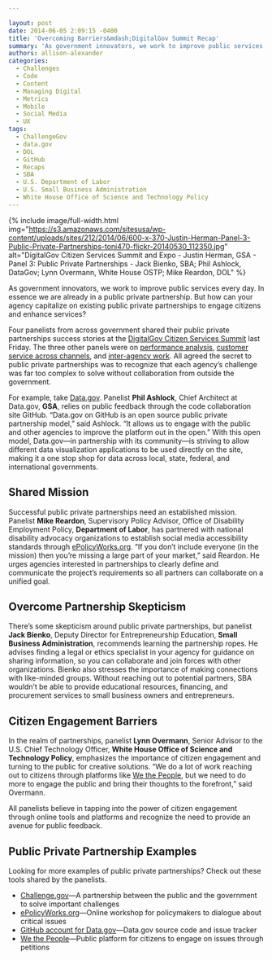 ```yaml
---

layout: post
date: 2014-06-05 2:09:15 -0400
title: 'Overcoming Barriers&mdash;DigitalGov Summit Recap'
summary: 'As government innovators, we work to improve public services every day. In essence we are already in a public private partnership. But how can your agency capitalize on existing public private partnerships to engage citizens and enhance services? Four panelists from across government shared their public private partnerships success stories at the DigitalGov Citizen Services'
authors: allison-alexander
categories:
  - Challenges
  - Code
  - Content
  - Managing Digital
  - Metrics
  - Mobile
  - Social Media
  - UX
tags:
  - ChallengeGov
  - data.gov
  - DOL
  - GitHub
  - Recaps
  - SBA
  - U.S. Department of Labor
  - U.S. Small Business Administration
  - White House Office of Science and Technology Policy
---
```



{% include image/full-width.html img="https://s3.amazonaws.com/sitesusa/wp-content/uploads/sites/212/2014/06/600-x-370-Justin-Herman-Panel-3-Public-Private-Partnerships-toni470-flickr-20140530_112350.jpg" alt="DigitalGov Citizen Services Summit and Expo - Justin Herman, GSA - Panel 3: Public Private Partnerships - Jack Bienko, SBA; Phil Ashlock, DataGov; Lynn Overmann, White House OSTP; Mike Reardon, DOL" %} 

As government innovators, we work to improve public services every day. In essence we are already in a public private partnership. But how can your agency capitalize on existing public private partnerships to engage citizens and enhance services?

Four panelists from across government shared their public private partnerships success stories at the [DigitalGov Citizen Services Summit](https://www.WHATEVER/2014/05/30/digitalgov-citizen-services-summit-a-success/) last Friday. The three other panels were on [performance analysis](https://www.WHATEVER/2014/06/03/digitalgov-summit-panels-recap/ "Turning Data Into Action—DigitalGov Summit Recap"), [customer service across channels](https://www.WHATEVER/2014/06/05/the-importance-of-cross-channel-customer-service-digitalgov-summit-recap/ "The Importance of Cross-Channel Customer Service—DigitalGov Summit Recap"), and [inter-agency work](https://www.WHATEVER/2014/06/03/harnessing-the-power-of-many-digitalgov-summit-panels-recap/ "Harnessing the Power of Many—DigitalGov Summit Recap"). All agreed the secret to public private partnerships was to recognize that each agency’s challenge was far too complex to solve without collaboration from outside the government.

For example, take [Data.gov](http://www.data.gov/). Panelist **Phil Ashlock**, Chief Architect at Data.gov, **GSA**, relies on public feedback through the code collaboration site GitHub. “Data.gov on GitHub is an open source public private partnership model,” said Ashlock. “It allows us to engage with the public and other agencies to improve the platform out in the open.” With this open model, Data.gov—in partnership with its community—is striving to allow different data visualization applications to be used directly on the site, making it a one stop shop for data across local, state, federal, and international governments.

## Shared Mission

Successful public private partnerships need an established mission. Panelist **Mike Reardon**, Supervisory Policy Advisor, Office of Disability Employment Policy, **Department of Labor**, has partnered with national disability advocacy organizations to establish social media accessibility standards through [ePolicyWorks.org](https://www.epolicyworks.org/epw/). “If you don’t include everyone (in the mission) then you’re missing a large part of your market,” said Reardon. He urges agencies interested in partnerships to clearly define and communicate the project’s requirements so all partners can collaborate on a unified goal.

## Overcome Partnership Skepticism

There’s some skepticism around public private partnerships, but panelist **Jack Bienko**, Deputy Director for Entrepreneurship Education, **Small Business Administration**, recommends learning the partnership ropes. He advises finding a legal or ethics specialist in your agency for guidance on sharing information, so you can collaborate and join forces with other organizations. Bienko also stresses the importance of making connections with like-minded groups. Without reaching out to potential partners, SBA wouldn’t be able to provide educational resources, financing, and procurement services to small business owners and entrepreneurs.

## Citizen Engagement Barriers

In the realm of partnerships, panelist **Lynn Overmann**, Senior Advisor to the U.S. Chief Technology Officer, **White House Office of Science and Technology Policy**, emphasizes the importance of citizen engagement and turning to the public for creative solutions. “We do a lot of work reaching out to citizens through platforms like [We the People](https://petitions.whitehouse.gov/), but we need to do more to engage the public and bring their thoughts to the forefront,” said Overmann.

All panelists believe in tapping into the power of citizen engagement through online tools and platforms and recognize the need to provide an avenue for public feedback.

## Public Private Partnership Examples

Looking for more examples of public private partnerships? Check out these tools shared by the panelists.

  * [Challenge.gov](http://www.challenge.gov)—A partnership between the public and the government to solve important challenges
  * [ePolicyWorks.org](https://www.epolicyworks.org/epw/)—Online workshop for policymakers to dialogue about critical issues
  * [GitHub account for Data.gov](https://github.com/GSA/data.gov/)—Data.gov source code and issue tracker
  * [We the People](https://petitions.whitehouse.gov/)—Public platform for citizens to engage on issues through petitions